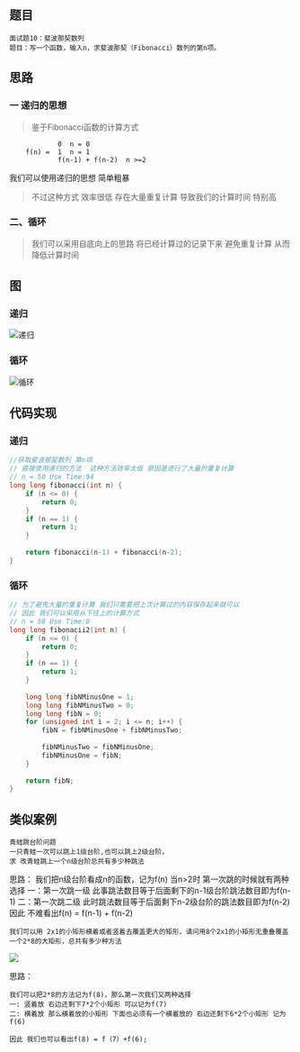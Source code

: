
## 题目

```
面试题10：斐波那契数列
题目：写一个函数，输入n，求斐波那契（Fibonacci）数列的第n项。
```

## 思路

### 一 递归的思想

> 鉴于Fibonacci函数的计算方式

```
            0  n = 0
    f(n) =  1  n = 1
            f(n-1) + f(n-2)  n >=2
```
我们可以使用递归的思想 简单粗暴 
> 不过这种方式 效率很低 存在大量重复计算 导致我们的计算时间 特别高

### 二、循环

> 我们可以采用自底向上的思路 将已经计算过的记录下来 避免重复计算 从而降低计算时间


## 图

### 递归

![递归](http://og0h689k8.bkt.clouddn.com/18-3-12/43700653.jpg)

### 循环

![循环](http://og0h689k8.bkt.clouddn.com/18-3-12/6953995.jpg)


## 代码实现

### 递归

```c
//获取斐波那契数列 第n项
// 直接使用递归的方法  这种方法效率太低 原因是进行了大量的重复计算
// n = 50 Use Time:94
long long fibonacci(int n) {
    if (n <= 0) {
        return 0;
    }
    if (n == 1) {
        return 1;
    }
    
    return fibonacci(n-1) + fibonacci(n-2);
}
```

### 循环

```c
// 为了避免大量的重复计算 我们只需要把上次计算过的内容保存起来就可以
// 因此 我们可以采用从下往上的计算方式
// n = 50 Use Time:0
long long fibonacii2(int n) {
    if (n <= 0) {
        return 0;
    }
    if (n == 1) {
        return 1;
    }
    
    long long fibNMinusOne = 1;
    long long fibNMinusTwo = 0;
    long long fibN = 0;
    for (unsigned int i = 2; i <= n; i++) {
        fibN = fibNMinusOne + fibNMinusTwo;
        
        fibNMinusTwo = fibNMinusOne;
        fibNMinusOne = fibN;
    }
    
    return fibN;
}
```


## 类似案例

```
青蛙跳台阶问题
一只青蛙一次可以跳上1级台阶,也可以跳上2级台阶，
求 改青蛙跳上一个n级台阶总共有多少种跳法
```

思路：
我们把n级台阶看成n的函数，记为f(n) 当n>2时 第一次跳的时候就有两种选择
一：第一次跳一级 此事跳法数目等于后面剩下的n-1级台阶跳法数目即为f(n-1)
二：第一次跳二级 此时跳法数目等于后面剩下n-2级台阶的跳法数目即为f(n-2)
因此 不难看出f(n) = f(n-1) + f(n-2)


```
我们可以用 2x1的小矩形横着或者竖着去覆盖更大的矩形，请问用8个2x1的小矩形无重叠覆盖一个2*8的大矩形，总共有多少种方法
```
![](http://og0h689k8.bkt.clouddn.com/18-3-12/95853050.jpg)

思路：

```
我们可以把2*8的方法记为f(8)，那么第一次我们又两种选择
一: 竖着放 右边还剩下7*2个小矩形 可以记为f(7)
二: 横着放 那么横着放的小矩形 下面也必须有一个横着放的 右边还剩下6*2个小矩形 记为f(6)

因此 我们也可以看出f(8) = f（7）+f(6);
```



